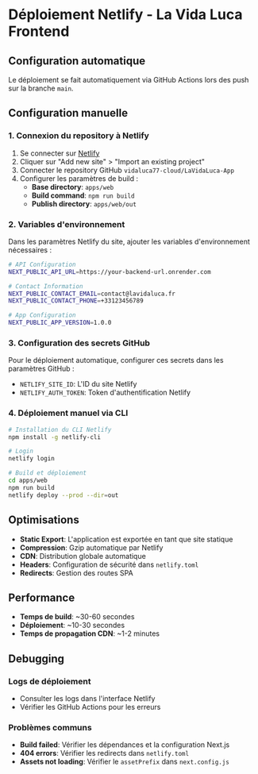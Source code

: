 # Déploiement Netlify - La Vida Luca Frontend

## Configuration automatique

Le déploiement se fait automatiquement via GitHub Actions lors des push sur la branche `main`.

## Configuration manuelle

### 1. Connexion du repository à Netlify

1. Se connecter sur [Netlify](https://app.netlify.com)
2. Cliquer sur "Add new site" > "Import an existing project"
3. Connecter le repository GitHub `vidaluca77-cloud/LaVidaLuca-App`
4. Configurer les paramètres de build :
   - **Base directory**: `apps/web`
   - **Build command**: `npm run build`
   - **Publish directory**: `apps/web/out`

### 2. Variables d'environnement

Dans les paramètres Netlify du site, ajouter les variables d'environnement nécessaires :

```bash
# API Configuration
NEXT_PUBLIC_API_URL=https://your-backend-url.onrender.com

# Contact Information
NEXT_PUBLIC_CONTACT_EMAIL=contact@lavidaluca.fr
NEXT_PUBLIC_CONTACT_PHONE=+33123456789

# App Configuration
NEXT_PUBLIC_APP_VERSION=1.0.0
```

### 3. Configuration des secrets GitHub

Pour le déploiement automatique, configurer ces secrets dans les paramètres GitHub :

- `NETLIFY_SITE_ID`: L'ID du site Netlify
- `NETLIFY_AUTH_TOKEN`: Token d'authentification Netlify

### 4. Déploiement manuel via CLI

```bash
# Installation du CLI Netlify
npm install -g netlify-cli

# Login
netlify login

# Build et déploiement
cd apps/web
npm run build
netlify deploy --prod --dir=out
```

## Optimisations

- **Static Export**: L'application est exportée en tant que site statique
- **Compression**: Gzip automatique par Netlify
- **CDN**: Distribution globale automatique
- **Headers**: Configuration de sécurité dans `netlify.toml`
- **Redirects**: Gestion des routes SPA

## Performance

- **Temps de build**: ~30-60 secondes
- **Déploiement**: ~10-30 secondes
- **Temps de propagation CDN**: ~1-2 minutes

## Debugging

### Logs de déploiement
- Consulter les logs dans l'interface Netlify
- Vérifier les GitHub Actions pour les erreurs

### Problèmes communs
- **Build failed**: Vérifier les dépendances et la configuration Next.js
- **404 errors**: Vérifier les redirects dans `netlify.toml`
- **Assets not loading**: Vérifier le `assetPrefix` dans `next.config.js`